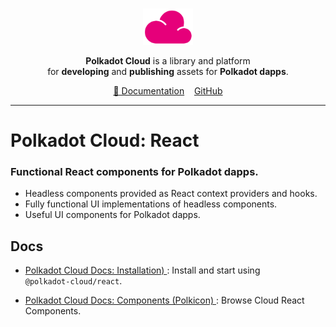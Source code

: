 <br />
<p align="center">
  <a href="https://github.com/paritytech/polkadot-cloud">
    <img alt="polkadot-cloud" title="polkadot-cloud" src="https://raw.githubusercontent.com/paritytech/polkadot-cloud/main/app/public/img/cloud.png" width="80" />
  </a>
</p>

<p align="center">
  <b>Polkadot Cloud</b> is a library and platform <br />
  for <b>developing</b> and <b>publishing</b> assets for <b>Polkadot dapps</b>.
</p>

<div align="center">
<a href="https://paritytech.github.io/polkadot-cloud/#/overview">📖 Documentation</a>&nbsp;&nbsp;&nbsp;&nbsp;<a href="https://github.com/paritytech/polkadot-cloud"">GitHub</a>
</div>

<hr>

# Polkadot Cloud: React
### Functional React components for Polkadot dapps.

- Headless components provided as React context providers and hooks.
- Fully functional UI implementations of headless components.
- Useful UI components for Polkadot dapps.

## Docs

- [Polkadot Cloud Docs: Installation) ](https://paritytech.github.io/polkadot-cloud/#/polkicon): Install and start using `@polkadot‑cloud/react`.

- [Polkadot Cloud Docs: Components (Polkicon) ](https://paritytech.github.io/polkadot-cloud/#/polkicon): Browse Cloud React Components.